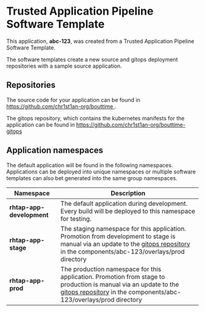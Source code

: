 # Trusted Application Pipeline Software Template

This application, **abc-123**, was created from a Trusted Application Pipeline Software Template.

The software templates create a new source and gitops deployment repositories with a sample source application. 

## Repositories

The source code for your application can be found in [https://github.com/chr1st1an-org/bouttime ](https://github.com/chr1st1an-org/bouttime ).
 
The gitops repository, which contains the kubernetes manifests for the application can be found in 
[https://github.com/chr1st1an-org/bouttime-gitops ](https://github.com/chr1st1an-org/bouttime-gitops ) 

## Application namespaces 

The default application will be found in the following namespaces. Applications can be deployed into unique namespaces or multiple software templates can also bet generated into the same group namespaces.  

|  Namespace   |  Description   |  
| -------- | -------- |   
| **rhtap-app-development** | The default application during development. Every build will be deployed to this namespace for testing. | 
| **rhtap-app-stage** | The staging namespace for this application. Promotion from development to stage is manual via an update to the [gitops repository](https://github.com/chr1st1an-org/bouttime-gitops ) in the components/abc-123/overlays/prod directory |  
| **rhtap-app-prod** | The production namespace for this application. Promotion from stage to production is manual via an update to the [gitops repository](https://github.com/chr1st1an-org/bouttime-gitops ) in the components/abc-123/overlays/prod directory | 